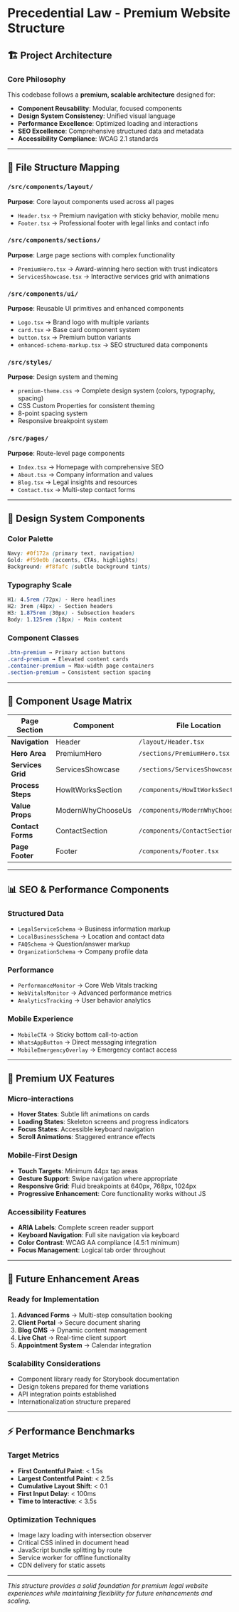 
# Precedential Law - Premium Website Structure

## 🏗️ Project Architecture

### Core Philosophy
This codebase follows a **premium, scalable architecture** designed for:
- **Component Reusability**: Modular, focused components
- **Design System Consistency**: Unified visual language
- **Performance Excellence**: Optimized loading and interactions
- **SEO Excellence**: Comprehensive structured data and metadata
- **Accessibility Compliance**: WCAG 2.1 standards

---

## 📁 File Structure Mapping

### `/src/components/layout/`
**Purpose**: Core layout components used across all pages
- `Header.tsx` → Premium navigation with sticky behavior, mobile menu
- `Footer.tsx` → Professional footer with legal links and contact info

### `/src/components/sections/`
**Purpose**: Large page sections with complex functionality
- `PremiumHero.tsx` → Award-winning hero section with trust indicators
- `ServicesShowcase.tsx` → Interactive services grid with animations

### `/src/components/ui/`
**Purpose**: Reusable UI primitives and enhanced components
- `Logo.tsx` → Brand logo with multiple variants
- `card.tsx` → Base card component system
- `button.tsx` → Premium button variants
- `enhanced-schema-markup.tsx` → SEO structured data components

### `/src/styles/`
**Purpose**: Design system and theming
- `premium-theme.css` → Complete design system (colors, typography, spacing)
- CSS Custom Properties for consistent theming
- 8-point spacing system
- Responsive breakpoint system

### `/src/pages/`
**Purpose**: Route-level page components
- `Index.tsx` → Homepage with comprehensive SEO
- `About.tsx` → Company information and values
- `Blog.tsx` → Legal insights and resources
- `Contact.tsx` → Multi-step contact forms

---

## 🎨 Design System Components

### Color Palette
```css
Navy: #0f172a (primary text, navigation)
Gold: #f59e0b (accents, CTAs, highlights)
Background: #f8fafc (subtle background tints)
```

### Typography Scale
```css
H1: 4.5rem (72px) - Hero headlines
H2: 3rem (48px) - Section headers  
H3: 1.875rem (30px) - Subsection headers
Body: 1.125rem (18px) - Main content
```

### Component Classes
```css
.btn-premium → Primary action buttons
.card-premium → Elevated content cards
.container-premium → Max-width page containers
.section-premium → Consistent section spacing
```

---

## 🧩 Component Usage Matrix

| Page Section | Component | File Location |
|--------------|-----------|---------------|
| **Navigation** | Header | `/layout/Header.tsx` |
| **Hero Area** | PremiumHero | `/sections/PremiumHero.tsx` |
| **Services Grid** | ServicesShowcase | `/sections/ServicesShowcase.tsx` |
| **Process Steps** | HowItWorksSection | `/components/HowItWorksSection.tsx` |
| **Value Props** | ModernWhyChooseUs | `/components/ModernWhyChooseUs.tsx` |
| **Contact Forms** | ContactSection | `/components/ContactSection.tsx` |
| **Page Footer** | Footer | `/components/Footer.tsx` |

---

## 📊 SEO & Performance Components

### Structured Data
- `LegalServiceSchema` → Business information markup
- `LocalBusinessSchema` → Location and contact data
- `FAQSchema` → Question/answer markup
- `OrganizationSchema` → Company profile data

### Performance
- `PerformanceMonitor` → Core Web Vitals tracking
- `WebVitalsMonitor` → Advanced performance metrics
- `AnalyticsTracking` → User behavior analytics

### Mobile Experience
- `MobileCTA` → Sticky bottom call-to-action
- `WhatsAppButton` → Direct messaging integration
- `MobileEmergencyOverlay` → Emergency contact access

---

## 🎯 Premium UX Features

### Micro-interactions
- **Hover States**: Subtle lift animations on cards
- **Loading States**: Skeleton screens and progress indicators
- **Focus States**: Accessible keyboard navigation
- **Scroll Animations**: Staggered entrance effects

### Mobile-First Design
- **Touch Targets**: Minimum 44px tap areas
- **Gesture Support**: Swipe navigation where appropriate
- **Responsive Grid**: Fluid breakpoints at 640px, 768px, 1024px
- **Progressive Enhancement**: Core functionality works without JS

### Accessibility Features
- **ARIA Labels**: Complete screen reader support
- **Keyboard Navigation**: Full site navigation via keyboard
- **Color Contrast**: WCAG AA compliance (4.5:1 minimum)
- **Focus Management**: Logical tab order throughout

---

## 🚀 Future Enhancement Areas

### Ready for Implementation
1. **Advanced Forms** → Multi-step consultation booking
2. **Client Portal** → Secure document sharing
3. **Blog CMS** → Dynamic content management
4. **Live Chat** → Real-time client support
5. **Appointment System** → Calendar integration

### Scalability Considerations
- Component library ready for Storybook documentation
- Design tokens prepared for theme variations
- API integration points established
- Internationalization structure prepared

---

## ⚡ Performance Benchmarks

### Target Metrics
- **First Contentful Paint**: < 1.5s
- **Largest Contentful Paint**: < 2.5s
- **Cumulative Layout Shift**: < 0.1
- **First Input Delay**: < 100ms
- **Time to Interactive**: < 3.5s

### Optimization Techniques
- Image lazy loading with intersection observer
- Critical CSS inlined in document head
- JavaScript bundle splitting by route
- Service worker for offline functionality
- CDN delivery for static assets

---

*This structure provides a solid foundation for premium legal website experiences while maintaining flexibility for future enhancements and scaling.*

